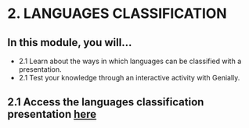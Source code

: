 # 2. LANGUAGES CLASSIFICATION

## In this module, you will...

- 2.1 Learn about the ways in which languages can be classified with a presentation. 
- 2.1 Test your knowledge through an interactive activity with
  Genially.

 ## 2.1 Access the languages classification presentation [here](/presentation_languages/index.html) 
 
  
